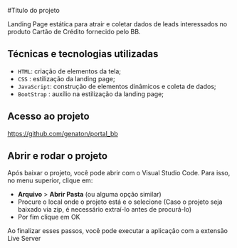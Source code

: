 
#Titulo do projeto

Landing Page estática para atrair e coletar dados de leads interessados no produto 
Cartão de Crédito fornecido pelo BB.

## Técnicas e tecnologias utilizadas

 - `HTML`: criação de elementos da tela;
 - `CSS` : estilização da landing page;
 - `JavaScript`: construção de elementos dinâmicos e coleta de dados;
 - `BootStrap` : auxílio na estilização da landing page;
 
 ## Acesso ao projeto

 https://github.com/genaton/portal_bb

## Abrir e rodar o projeto

Após baixar o projeto, você pode abrir com o Visual Studio Code. Para isso, no menu superior, clique em:

- **Arquivo** > **Abrir Pasta** (ou alguma opção similar)
- Procure o local onde o projeto está e o selecione (Caso o projeto seja baixado via zip, é necessário extraí-lo antes de procurá-lo)
- Por fim clique em OK

Ao finalizar esses passos, você pode executar a aplicação com a extensão Live Server 